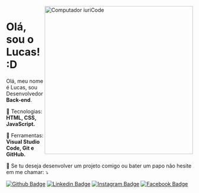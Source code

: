 <img src="https://trio.dev/static/7d60950f8dd9f59626ee6862642c7d4a/418574886eab2a30904cd993d3f71f62.png" min-width="400px" max-width="400px" width="400px" align="right" alt="Computador iuriCode">

# Olá, sou o Lucas! :D

<p align="left"> 
  Olá, meu nome é Lucas, sou Desenvolvedor <strong>Back-end</strong>.
</p>

<p align="left">
  🦄 Tecnologias: <strong>HTML, CSS, JavaScript.</strong>
</p>

<p align="left">
  💼 Ferramentas: <strong>Visual Studio Code, Git e GitHub.</strong>
</p>

<p align="left">
  💌 Se tu deseja desenvolver um projeto comigo ou bater um papo não hesite em me chamar: ⤵️
</p>


[![Github Badge](https://img.shields.io/badge/-Github-000?style=flat-square&logo=Github&logoColor=white&link=https://github.com/fagnerpsantos)](https://github.com/fagnerpsantos)
[![Linkedin Badge](https://img.shields.io/badge/Linkedin-Lucas%20Teixeira-ffffff?style=flat&logo=Linkedin&labelColor=ffffff&link=https://www.linkedin.com/in/lucastmp/&link=https://www.linkedin.com/in/lucastmp/
)](https://www.linkedin.com/in/lucastmp/)
[![Instagram Badge](https://img.shields.io/badge/Instagram-@lucastmp_-5851DB?style=flat&logo=instagram&labelColor=ffffff&link=https://www.instagram.com/lucastmp_/&link=https://www.instagram.com/lucastmp_/
)](https://www.instagram.com/lucastmp_/)
[![Facebook Badge](https://img.shields.io/badge/Facebook-Lucas%20Teixeira-blue?style=flat&logo=facebook&labelColor=ffffff&link=https://www.facebook.com/lucastmp/&link=https://www.facebook.com/lucastmp/)](https://www.facebook.com/lucastmp/)

